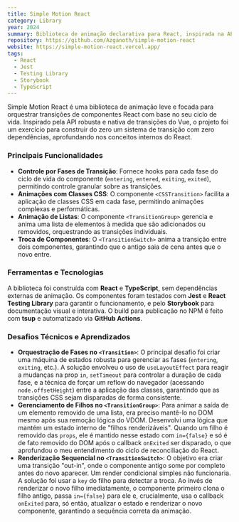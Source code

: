 ```yaml
---
title: Simple Motion React
category: Library
year: 2024
summary: Biblioteca de animação declarativa para React, inspirada na API de transição do Vue, com zero dependências.
repository: https://github.com/Azganoth/simple-motion-react
website: https://simple-motion-react.vercel.app/
tags:
  - React
  - Jest
  - Testing Library
  - Storybook
  - TypeScript
---
```


Simple Motion React é uma biblioteca de animação leve e focada para orquestrar transições de componentes React com base no seu ciclo de vida. Inspirado pela API robusta e nativa de transições do Vue, o projeto foi um exercício para construir do zero um sistema de transição com zero dependências, aprofundando nos conceitos internos do React.

### Principais Funcionalidades

- **Controle por Fases de Transição**: Fornece hooks para cada fase do ciclo de vida do componente (`entering`, `entered`, `exiting`, `exited`), permitindo controle granular sobre as transições.
- **Animações com Classes CSS**: O componente `<CSSTransition>` facilita a aplicação de classes CSS em cada fase, permitindo animações complexas e performáticas.
- **Animação de Listas**: O componente `<TransitionGroup>` gerencia e anima uma lista de elementos à medida que são adicionados ou removidos, orquestrando as transições individuais.
- **Troca de Componentes**: O `<TransitionSwitch>` anima a transição entre dois componentes, garantindo que o antigo saia de cena antes que o novo entre.

### Ferramentas e Tecnologias

A biblioteca foi construída com **React** e **TypeScript**, sem dependências externas de animação. Os componentes foram testados com **Jest** e **React Testing Library** para garantir o funcionamento, e pelo **Storybook** para documentação visual e interativa. O build para publicação no NPM é feito com **tsup** e automatizado via **GitHub Actions**.

### Desafios Técnicos e Aprendizados

- **Orquestração de Fases no `<Transition>`**: O principal desafio foi criar uma máquina de estados robusta para gerenciar as fases (`entering`, `exiting`, etc.). A solução envolveu o uso de `useLayoutEffect` para reagir a mudanças na prop `in`, `setTimeout` para controlar a duração de cada fase, e a técnica de forçar um reflow do navegador (acessando `node.offsetHeight`) entre a aplicação das classes, garantindo que as transições CSS sejam disparadas de forma consistente.
- **Gerenciamento de Filhos no `<TransitionGroup>`**: Para animar a saída de um elemento removido de uma lista, era preciso mantê-lo no DOM mesmo após sua remoção lógica do VDOM. Desenvolvi uma lógica que mantém um estado interno de "filhos renderizáveis". Quando um filho é removido das `props`, ele é mantido nesse estado com `in={false}` e só é de fato removido do DOM após o callback `onExited` ser disparado, o que aprofundou o meu entendimento do ciclo de reconciliação do React.
- **Renderização Sequencial no `<TransitionSwitch>`**: O objetivo era criar uma transição "out-in", onde o componente antigo some por completo antes do novo aparecer. Um render condicional simples não funcionaria. A solução foi usar a `key` do filho para detectar a troca. Ao invés de renderizar o novo filho imediatamente, o componente primeiro clona o filho antigo, passa `in={false}` para ele e, crucialmente, usa o callback `onExited` para, só então, atualizar o estado e renderizar o novo componente, garantindo a sequência correta da animação.
